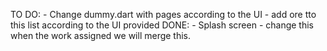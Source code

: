 TO DO:
    - Change dummy.dart with pages according to the UI
    - add ore tto this list according to the UI provided
DONE:
    - Splash screen
    - change this when the work assigned we will merge this.